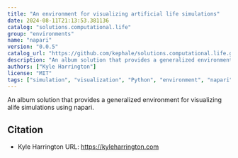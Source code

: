 ```yaml
---
title: "An environment for visualizing artificial life simulations"
date: 2024-08-11T21:13:53.381136
catalog: "solutions.computational.life"
group: "environments"
name: "napari"
version: "0.0.5"
catalog_url: "https://github.com/kephale/solutions.computational.life.git"
description: "An album solution that provides a generalized environment for visualizing alife simulations using napari."
authors: ["Kyle Harrington"]
license: "MIT"
tags: ["simulation", "visualization", "Python", "environment", "napari"]
---
```


An album solution that provides a generalized environment for visualizing alife simulations using napari.

## Citation

- Kyle Harrington
  URL: https://kyleharrington.com


